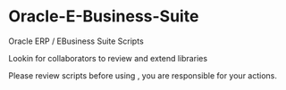 # Oracle-E-Business-Suite
Oracle ERP / EBusiness Suite Scripts 


Lookin for collaborators to review  and extend libraries

Please review scripts before using , you are responsible for your actions.
